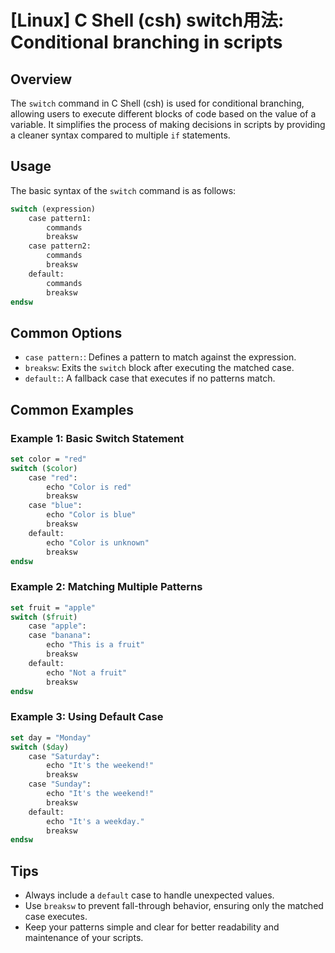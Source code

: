 # [Linux] C Shell (csh) switch用法: Conditional branching in scripts

## Overview
The `switch` command in C Shell (csh) is used for conditional branching, allowing users to execute different blocks of code based on the value of a variable. It simplifies the process of making decisions in scripts by providing a cleaner syntax compared to multiple `if` statements.

## Usage
The basic syntax of the `switch` command is as follows:

```csh
switch (expression)
    case pattern1:
        commands
        breaksw
    case pattern2:
        commands
        breaksw
    default:
        commands
        breaksw
endsw
```

## Common Options
- `case pattern:`: Defines a pattern to match against the expression.
- `breaksw`: Exits the `switch` block after executing the matched case.
- `default:`: A fallback case that executes if no patterns match.

## Common Examples

### Example 1: Basic Switch Statement
```csh
set color = "red"
switch ($color)
    case "red":
        echo "Color is red"
        breaksw
    case "blue":
        echo "Color is blue"
        breaksw
    default:
        echo "Color is unknown"
        breaksw
endsw
```

### Example 2: Matching Multiple Patterns
```csh
set fruit = "apple"
switch ($fruit)
    case "apple":
    case "banana":
        echo "This is a fruit"
        breaksw
    default:
        echo "Not a fruit"
        breaksw
endsw
```

### Example 3: Using Default Case
```csh
set day = "Monday"
switch ($day)
    case "Saturday":
        echo "It's the weekend!"
        breaksw
    case "Sunday":
        echo "It's the weekend!"
        breaksw
    default:
        echo "It's a weekday."
        breaksw
endsw
```

## Tips
- Always include a `default` case to handle unexpected values.
- Use `breaksw` to prevent fall-through behavior, ensuring only the matched case executes.
- Keep your patterns simple and clear for better readability and maintenance of your scripts.